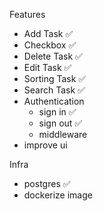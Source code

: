Features
- Add Task  ✅
- Checkbox   ✅
- Delete Task  ✅
- Edit Task  ✅
- Sorting Task ✅
- Search Task ✅
- Authentication
  - sign in  ✅
  - sign out ✅
  - middleware  
- improve ui


Infra
- postgres  ✅
- dockerize image